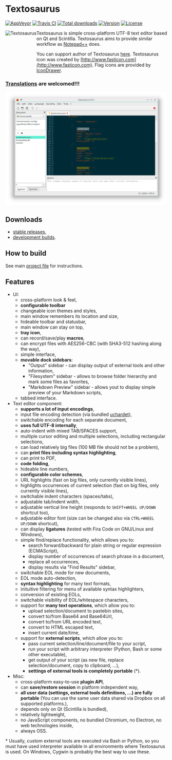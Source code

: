 Textosaurus
=============
[![AppVeyor](https://img.shields.io/appveyor/ci/martinrotter/textosaurus.svg?maxAge=360)](https://ci.appveyor.com/project/martinrotter/textosaurus)
[![Travis CI](https://img.shields.io/travis/martinrotter/textosaurus.svg?maxAge=360)](https://travis-ci.org/martinrotter/textosaurus)
[![Total downloads](https://img.shields.io/github/downloads/martinrotter/textosaurus/total.svg?maxAge=360)](http://www.somsubhra.com/github-release-stats/?username=martinrotter&repository=textosaurus)
[![Version](https://img.shields.io/github/release/martinrotter/textosaurus.svg?maxAge=360)](https://github.com/martinrotter/textosaurus/releases)
[![License](https://img.shields.io/github/license/martinrotter/textosaurus.svg?maxAge=360000)](https://github.com/martinrotter/textosaurus/blob/master/LICENSE.md)

<img align="left" src="https://raw.githubusercontent.com/martinrotter/textosaurus/master/resources/graphics/textosaurus.png" alt="Textosaurus" height="150px" />

Textosaurus is simple cross-platform UTF-8 text editor based on Qt and Scintilla. Textosaurus aims to provide similar workflow as [Notepad++](https://notepad-plus-plus.org) does.

You can support author of Textosaurus [here](https://martinrotter.github.io/donate). Textosaurus icon was created by [http://www.fasticon.com](http://www.fasticon.com). Flag icons are provided by [IconDrawer](http://www.icondrawer.com/flag-icons.php).

### [Translations](https://www.transifex.com/martinrotter/textosaurus/dashboard/) are welcomed!!!

![Textosaurus](resources/screenshots/textosaurus-linux.png)

Downloads
---------
* [stable releases](https://github.com/martinrotter/textosaurus/releases),
* [development builds](https://github.com/martinrotter/textosaurus/wiki/Development-builds).

How to build
------------
See main [project file](build.pro) for instructions.

Features
--------

* UI:
    - cross-platform look & feel,
    - **configurable toolbar**
    - changeable icon themes and styles,
    - main window remembers its location and size,
    - hideable toolbar and statusbar,
    - main window can stay on top,
    - **tray icon**,
    - can record/save/play **macros**,
    - can encrypt files with AES256-CBC (with SHA3-512 hashing along the way),
    - simple interface,
    - **movable dock sidebars**:
        * "Output" sidebar - can display output of external tools and other information,
        * "Filesystem" sidebar - allows to browse folder hierarchy and mark some files as favorites,
        * "Markdown Preview" sidebar - allows yout to display simple preview of your Markdown scripts,
    - tabbed interface.
* Text editor component:
    - **supports a lot of input encodings**,
    - input file encoding detection (via bundled [uchardet](https://www.freedesktop.org/wiki/Software/uchardet/)),
    - switchable encoding for each separate document,
    - **uses full UTF-8 internally**,
    - auto-indent with mixed TAB/SPACES support,
    - multiple cursor editing and multiple selections, including rectangular selections,
    - can load relatively big files (100 MB file should not be a problem),
    - can **print files including syntax highlighting**,
    - can print to PDF,
    - **code folding**,
    - hideable line numbers,
    - **configurable color schemes**,
    - URL highlights (fast on big files, only currently visible lines),
    - highlights occurrences of current selection (fast on big files, only currently visible lines),
    - switchable indent characters (spaces/tabs),
    - adjustable tab/indent width,
    - adjustable vertical line height (responds to `SHIFT+WHEEL UP/DOWN` shortcut too),
    - adjustable editor font (size can be changed also via `CTRL+WHEEL UP/DOWN` shortcut),
    - can display **ligatures** (tested with Fira Code on GNU/Linux and Windows),
    - simple find/replace functionality, which allows you to:
        * search forward/backward for plain string or regular expression (ECMAScript),
        * display number of occurrences of search phrase in a document,
        * replace all occurrences,
        * display results via "Find Results" sidebar,
    - switchable EOL mode for new documents,
    - EOL mode auto-detection,
    - **syntax highlighting** for many text formats,
	- inituitive filtering for menu of available syntax highlighters,
    - conversion of existing EOLs,
	- switchable visibility of EOL/whitespace characters,
    - support for **many text operations**, which allow you to:
        * upload selection/document to pastebin sites,
        * convert to/from Base64 and Base64Url,
        * convert to/from URL encoded text,
        * convert to HTML escaped text, 
        * insert current date/time,
	- support for **external scripts**, which allow you to:
	    * pass current selection/line/document/file to your script,
		* run your script with arbitrary interpreter (Python, Bash or some other executable),
		* get output of your script (as new file, replace selection/document, copy to clipboard, ...),
		* **settings of external tools is completely portable** (*).
* Misc:
    - cross-platform easy-to-use **plugin API**,
    - can **save/restore session** in platform independent way,
    - **all user data (settings, external tools definitions, ...) are fully portable** (You can use the same user data shared via Dropbox on all supported platforms.),
    - depends only on Qt (Scintilla is bundled),
    - relatively lightweight,
    - no JavaScript components, no bundled Chromium, no Electron, no web technologies inside,
    - always OSS.

\* Usually, custom external tools are executed via Bash or Python, so you must have used interpreter available in all environments where Textosaurus is used. On Windows, Cygwin is probably the best way to use these.
